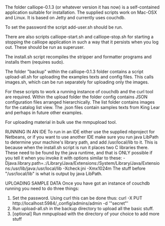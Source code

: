 The folder calliope-0.1.3 (or whatever version it has now) is a 
self-contained application suitable for installation. The supplied 
scripts work on Mac-OSX and Linux. It is based on Jetty and 
currently uses couchdb.

To set the password the script add-user.sh should be run.

There are also scripts calliope-start.sh and calliope-stop.sh for 
starting a stopping the calliope application in such a way that it 
persists when you log out. These should be run as superuser. 

The install.sh script recompiles the stripper 
and formatter programs and installs them (requires sudo).

The folder "backup" within the calliope-0.1.3 folder contains a script 
upload-all.sh for uploading the examples texts and config files. This calls 
images.sh, which can be run separately for uploading only the images. 

For these scripts to work a running instance of couchdb and the curl tool 
are required. Within the upload folder the folder config contains JSON 
configuration files arranged hierarchically. The list folder contains 
images for the catalog list view. The .json files contain samples texts 
from King Lear and perhaps in future other examples.

For uploading material in bulk use the mmpupload tool.

RUNNING IN AN IDE
To run in an IDE either use the supplied nbproject for Netbeans, or if 
you want to use another IDE make sure you run java LibPath to 
determine your machine's library path, and add /usr/local/lib to it.
This is because when the install.sh script is run it places two C libraries
there. These need to be found by the java runtime, and that is ONLY
possible if you tell it when you invoke it with options similar to these:
-Djava.library.path=.:/Library/Java/Extensions:/System/Library/Java/Extensions:/usr/lib/java:/usr/local/lib  -Xcheck:jni -Xmx1024m
The stuff before "/usr/local/lib" is what is output by java LibPath.

UPLOADING SAMPLE DATA
Once you have got an instance of couchdb running you need to do three things:
1) Set the password. Using curl this can be done thus:
curl -X PUT http://localhost:5984/_config/admins/admin -d '"secret"'
2) Run upload-all.sh in the backup directory to upload all the basic stuff.
3) [optional] Run mmpupload with the directory of your choice to add more stuff
